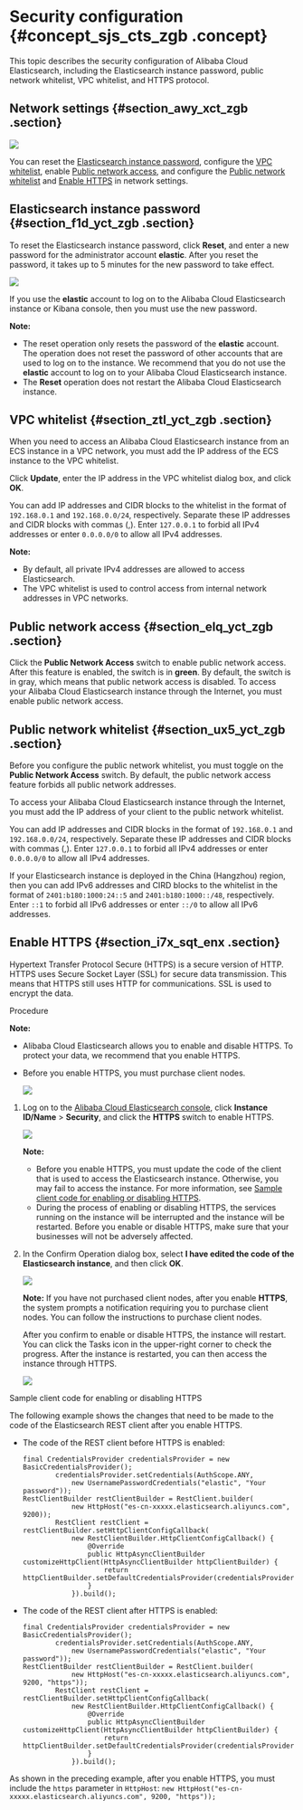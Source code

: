 # Security configuration {#concept_sjs_cts_zgb .concept}

This topic describes the security configuration of Alibaba Cloud Elasticsearch, including the Elasticsearch instance password, public network whitelist, VPC whitelist, and HTTPS protocol.

## Network settings {#section_awy_xct_zgb .section}

![](http://static-aliyun-doc.oss-cn-hangzhou.aliyuncs.com/assets/img/134295/156231777740173_en-US.png)

You can reset the [Elasticsearch instance password](#section_f1d_yct_zgb), configure the [VPC whitelist](#section_ztl_yct_zgb), enable [Public network access](#section_elq_yct_zgb), and configure the [Public network whitelist](#section_ux5_yct_zgb) and [Enable HTTPS](#section_i7x_sqt_enx) in network settings.

## Elasticsearch instance password {#section_f1d_yct_zgb .section}

To reset the Elasticsearch instance password, click **Reset**, and enter a new password for the administrator account **elastic**. After you reset the password, it takes up to 5 minutes for the new password to take effect.

![](http://static-aliyun-doc.oss-cn-hangzhou.aliyuncs.com/assets/img/134295/156231777840174_en-US.jpg)

If you use the **elastic** account to log on to the Alibaba Cloud Elasticsearch instance or Kibana console, then you must use the new password.

**Note:** 

-   The reset operation only resets the password of the **elastic** account. The operation does not reset the password of other accounts that are used to log on to the instance. We recommend that you do not use the **elastic** account to log on to your Alibaba Cloud Elasticsearch instance.
-   The **Reset** operation does not restart the Alibaba Cloud Elasticsearch instance.

## VPC whitelist {#section_ztl_yct_zgb .section}

When you need to access an Alibaba Cloud Elasticsearch instance from an ECS instance in a VPC network, you must add the IP address of the ECS instance to the VPC whitelist.

Click **Update**, enter the IP address in the VPC whitelist dialog box, and click **OK**.

You can add IP addresses and CIDR blocks to the whitelist in the format of `192.168.0.1` and `192.168.0.0/24`, respectively. Separate these IP addresses and CIDR blocks with commas \(,\). Enter `127.0.0.1` to forbid all IPv4 addresses or enter `0.0.0.0/0` to allow all IPv4 addresses.

**Note:** 

-   By default, all private IPv4 addresses are allowed to access Elasticsearch.
-   The VPC whitelist is used to control access from internal network addresses in VPC networks.

## Public network access {#section_elq_yct_zgb .section}

Click the **Public Network Access** switch to enable public network access. After this feature is enabled, the switch is in **green**. By default, the switch is in gray, which means that public network access is disabled. To access your Alibaba Cloud Elasticsearch instance through the Internet, you must enable public network access.

## Public network whitelist {#section_ux5_yct_zgb .section}

Before you configure the public network whitelist, you must toggle on the **Public Network Access** switch. By default, the public network access feature forbids all public network addresses.

To access your Alibaba Cloud Elasticsearch instance through the Internet, you must add the IP address of your client to the public network whitelist.

You can add IP addresses and CIDR blocks in the format of `192.168.0.1` and `192.168.0.0/24`, respectively. Separate these IP addresses and CIDR blocks with commas \(,\). Enter `127.0.0.1` to forbid all IPv4 addresses or enter `0.0.0.0/0` to allow all IPv4 addresses.

If your Elasticsearch instance is deployed in the China \(Hangzhou\) region, then you can add IPv6 addresses and CIRD blocks to the whitelist in the format of `2401:b180:1000:24::5` and `2401:b180:1000::/48`, respectively. Enter `::1` to forbid all IPv6 addresses or enter `::/0` to allow all IPv6 addresses.

## Enable HTTPS {#section_i7x_sqt_enx .section}

Hypertext Transfer Protocol Secure \(HTTPS\) is a secure version of HTTP. HTTPS uses Secure Socket Layer \(SSL\) for secure data transmission. This means that HTTPS still uses HTTP for communications. SSL is used to encrypt the data.

Procedure

**Note:** 

-   Alibaba Cloud Elasticsearch allows you to enable and disable HTTPS. To protect your data, we recommend that you enable HTTPS.
-   Before you enable HTTPS, you must purchase client nodes.

    ![](http://static-aliyun-doc.oss-cn-hangzhou.aliyuncs.com/assets/img/134295/156231777849770_en-US.png)


1.  Log on to the [Alibaba Cloud Elasticsearch console](https://elasticsearch.console.aliyun.com/), click **Instance ID/Name** \> **Security**, and click the **HTTPS** switch to enable HTTPS.

    ![](http://static-aliyun-doc.oss-cn-hangzhou.aliyuncs.com/assets/img/134295/156231777849772_en-US.png)

    **Note:** 

    -   Before you enable HTTPS, you must update the code of the client that is used to access the Elasticsearch instance. Otherwise, you may fail to access the instance. For more information, see [Sample client code for enabling or disabling HTTPS](#).
    -   During the process of enabling or disabling HTTPS, the services running on the instance will be interrupted and the instance will be restarted. Before you enable or disable HTTPS, make sure that your businesses will not be adversely affected.
2.  In the Confirm Operation dialog box, select **I have edited the code of the Elasticsearch instance**, and then click **OK**.

    ![](http://static-aliyun-doc.oss-cn-hangzhou.aliyuncs.com/assets/img/134295/156231777849773_en-US.png)

    **Note:** If you have not purchased client nodes, after you enable **HTTPS**, the system prompts a notification requiring you to purchase client nodes. You can follow the instructions to purchase client nodes.

    After you confirm to enable or disable HTTPS, the instance will restart. You can click the Tasks icon in the upper-right corner to check the progress. After the instance is restarted, you can then access the instance through HTTPS.

    ![](http://static-aliyun-doc.oss-cn-hangzhou.aliyuncs.com/assets/img/134295/156231777849774_en-US.png)


Sample client code for enabling or disabling HTTPS

The following example shows the changes that need to be made to the code of the Elasticsearch REST client after you enable HTTPS.

-   The code of the REST client before HTTPS is enabled:

    ``` {#codeblock_fjj_8ce_w5w}
    final CredentialsProvider credentialsProvider = new BasicCredentialsProvider();
            credentialsProvider.setCredentials(AuthScope.ANY,
                new UsernamePasswordCredentials("elastic", "Your password"));
    RestClientBuilder restClientBuilder = RestClient.builder(
                new HttpHost("es-cn-xxxxx.elasticsearch.aliyuncs.com", 9200));
            RestClient restClient = restClientBuilder.setHttpClientConfigCallback(
                new RestClientBuilder.HttpClientConfigCallback() {
                    @Override
                    public HttpAsyncClientBuilder customizeHttpClient(HttpAsyncClientBuilder httpClientBuilder) {
                        return httpClientBuilder.setDefaultCredentialsProvider(credentialsProvider);
                    }
                }).build();
    ```

-   The code of the REST client after HTTPS is enabled:

    ``` {#codeblock_rs8_7he_dui}
    final CredentialsProvider credentialsProvider = new BasicCredentialsProvider();
            credentialsProvider.setCredentials(AuthScope.ANY,
                new UsernamePasswordCredentials("elastic", "Your password"));
    RestClientBuilder restClientBuilder = RestClient.builder(
                new HttpHost("es-cn-xxxxx.elasticsearch.aliyuncs.com", 9200, "https"));
            RestClient restClient = restClientBuilder.setHttpClientConfigCallback(
                new RestClientBuilder.HttpClientConfigCallback() {
                    @Override
                    public HttpAsyncClientBuilder customizeHttpClient(HttpAsyncClientBuilder httpClientBuilder) {
                        return httpClientBuilder.setDefaultCredentialsProvider(credentialsProvider);
                    }
                }).build();
    ```


As shown in the preceding example, after you enable HTTPS, you must include the `https` parameter in `HttpHost`: `new HttpHost("es-cn-xxxxx.elasticsearch.aliyuncs.com", 9200, "https"));`

